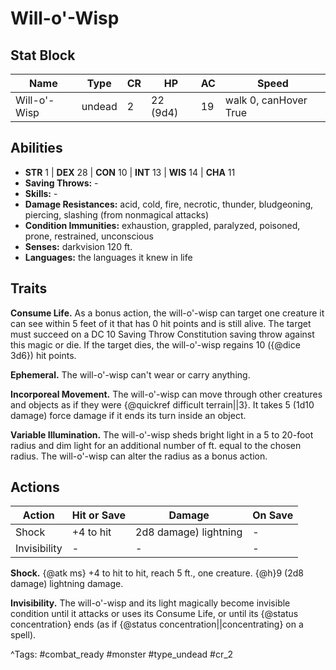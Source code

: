 # Will-o'-Wisp

## Stat Block

| Name | Type | CR | HP | AC | Speed |
|------|------|----|----|----|-------|
| Will-o'-Wisp | undead | 2 | 22 (9d4) | 19 | walk 0, canHover True |

## Abilities

- **STR** 1 | **DEX** 28 | **CON** 10 | **INT** 13 | **WIS** 14 | **CHA** 11
- **Saving Throws:** -  
- **Skills:** -  
- **Damage Resistances:** acid, cold, fire, necrotic, thunder, bludgeoning, piercing, slashing (from nonmagical attacks)  
- **Condition Immunities:** exhaustion, grappled, paralyzed, poisoned, prone, restrained, unconscious  
- **Senses:** darkvision 120 ft.  
- **Languages:** the languages it knew in life

## Traits

**Consume Life.** As a bonus action, the will-o'-wisp can target one creature it can see within 5 feet of it that has 0 hit points and is still alive. The target must succeed on a DC 10 Saving Throw Constitution saving throw against this magic or die. If the target dies, the will-o'-wisp regains 10 ({@dice 3d6}) hit points.

**Ephemeral.** The will-o'-wisp can't wear or carry anything.

**Incorporeal Movement.** The will-o'-wisp can move through other creatures and objects as if they were {@quickref difficult terrain||3}. It takes 5 (1d10 damage) force damage if it ends its turn inside an object.

**Variable Illumination.** The will-o'-wisp sheds bright light in a 5 to 20-foot radius and dim light for an additional number of ft. equal to the chosen radius. The will-o'-wisp can alter the radius as a bonus action.


## Actions

| Action | Hit or Save | Damage | On Save |
|--------|--------------|--------|----------|
| Shock | +4 to hit | 2d8 damage) lightning | - |
| Invisibility | - | - | - |

**Shock.** {@atk ms} +4 to hit to hit, reach 5 ft., one creature. {@h}9 (2d8 damage) lightning damage.

**Invisibility.** The will-o'-wisp and its light magically become invisible condition until it attacks or uses its Consume Life, or until its {@status concentration} ends (as if {@status concentration||concentrating} on a spell).


^Tags: #combat_ready #monster #type_undead #cr_2
